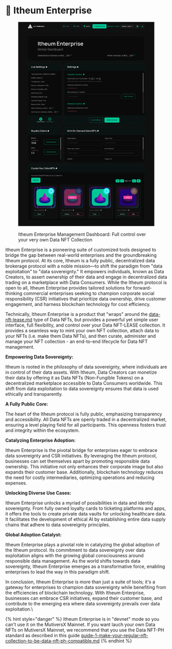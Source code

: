 # 🏢 Itheum Enterprise

<figure><img src="../../.gitbook/assets/image (119).png" alt="" width="563"><figcaption><p>Itheum Enterprise Management Dashboard: Full control over your very own Data NFT Collection</p></figcaption></figure>

Itheum Enterprise is a pioneering suite of customized tools designed to bridge the gap between real-world enterprises and the groundbreaking Itheum protocol. At its core, Itheum is a fully public, decentralized data brokerage protocol with a noble mission—to shift the paradigm from "data exploitation" to "data sovereignty." It empowers individuals, known as Data Creators, to assert ownership of their data and engage in decentralized data trading on a marketplace with Data Consumers. While the Itheum protocol is open to all, Itheum Enterprise provides tailored solutions for forward-thinking commercial enterprises seeking to champion corporate social responsibility (CSR) initiatives that prioritize data ownership, drive customer engagement, and harness blockchain technology for cost efficiency.

Technically, Itheum Enterprise is a product that "wraps" around the [data-nft-lease.md](../data-nft/data-nft-types/data-nft-lease.md "mention")  type of Data NFTs, but provides a powerful yet simple user interface, full flexibility, and control over your Data NFT-LEASE collection. It provides a seamless way to mint your own NFT collection, attach data to your NFTs (i.e. make them Data NFTs), and then curate, administer and manage your NFT collection - an end-to-end lifecycle for Data NFT management.



**Empowering Data Sovereignty:**&#x20;

Itheum is rooted in the philosophy of data sovereignty, where individuals are in control of their data assets. With Itheum, Data Creators can monetize their data by offering it as Data NFTs (Non-Fungible Tokens) on a decentralized marketplace accessible to Data Consumers worldwide. This shift from data exploitation to data sovereignty ensures that data is used ethically and transparently.



**A Fully Public Core:**&#x20;

The heart of the Itheum protocol is fully public, emphasizing transparency and accessibility. All Data NFTs are openly traded in a decentralized market, ensuring a level playing field for all participants. This openness fosters trust and integrity within the ecosystem.



**Catalyzing Enterprise Adoption:**&#x20;

Itheum Enterprise is the pivotal bridge for enterprises eager to embrace data sovereignty and CSR initiatives. By leveraging the Itheum protocol, businesses can set themselves apart by promoting responsible data ownership. This initiative not only enhances their corporate image but also expands their customer base. Additionally, blockchain technology reduces the need for costly intermediaries, optimizing operations and reducing expenses.



**Unlocking Diverse Use Cases:**&#x20;

Itheum Enterprise unlocks a myriad of possibilities in data and identity sovereignty. From fully owned loyalty cards to ticketing platforms and apps, it offers the tools to create private data vaults for unlocking healthcare data. It facilitates the development of ethical AI by establishing entire data supply chains that adhere to data sovereignty principles.



**Global Adoption Catalyst:**&#x20;

Itheum Enterprise plays a pivotal role in catalyzing the global adoption of the Itheum protocol. Its commitment to data sovereignty over data exploitation aligns with the growing global consciousness around responsible data management. As the world shifts towards data sovereignty, Itheum Enterprise emerges as a transformative force, enabling enterprises to lead the way in this paradigm shift.



In conclusion, Itheum Enterprise is more than just a suite of tools; it's a gateway for enterprises to champion data sovereignty while benefiting from the efficiencies of blockchain technology. With Itheum Enterprise, businesses can embrace CSR initiatives, expand their customer base, and contribute to the emerging era where data sovereignty prevails over data exploitation.\


{% hint style="danger" %}
Itheum Enterprise is in "devnet" mode so you can't use it on the MutiversX Mainnet. If you want lauch your own Data NFTs on MutiversX Mainnet, we recommend that you use the Data NFT-PH standard as described in this guide [guide-1-make-your-regular-nft-collection-to-be-data-nft-ph-compatible.md](../pre-aithra-developers/software-development-kits-sdks/data-marshal-network-sdk/guide-1-make-your-regular-nft-collection-to-be-data-nft-ph-compatible.md "mention")
{% endhint %}
